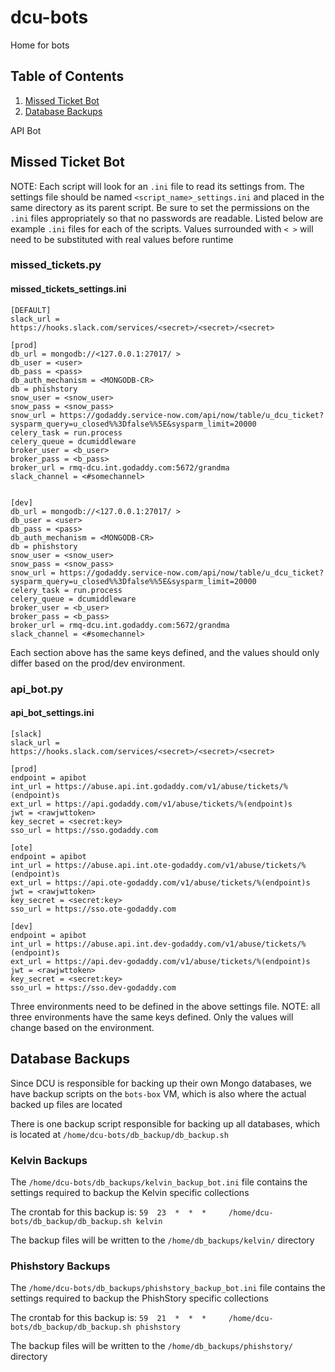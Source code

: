 # dcu-bots
Home for bots

## Table of Contents
  1. [Missed Ticket Bot](#missed-ticket-bot)
  2. [Database Backups](#database-backups)

API Bot
## Missed Ticket Bot

NOTE: Each script will look for an ```.ini``` file to read its settings from. The settings file should be named ```<script_name>_settings.ini``` and placed in the same directory as its parent script. Be sure to set the permissions on the ```.ini``` files appropriately so that no passwords are readable. Listed below are example ```.ini``` files for each of the scripts. Values surrounded with ```< >``` will need to be substituted with real values before runtime

### missed_tickets.py
#### missed_tickets_settings.ini

```
[DEFAULT]
slack_url = https://hooks.slack.com/services/<secret>/<secret>/<secret>

[prod]
db_url = mongodb://<127.0.0.1:27017/ >
db_user = <user>
db_pass = <pass>
db_auth_mechanism = <MONGODB-CR>
db = phishstory
snow_user = <snow_user>
snow_pass = <snow_pass>
snow_url = https://godaddy.service-now.com/api/now/table/u_dcu_ticket?sysparm_query=u_closed%%3Dfalse%%5E&sysparm_limit=20000
celery_task = run.process
celery_queue = dcumiddleware
broker_user = <b_user>
broker_pass = <b_pass>
broker_url = rmq-dcu.int.godaddy.com:5672/grandma
slack_channel = <#somechannel>


[dev]
db_url = mongodb://<127.0.0.1:27017/ >
db_user = <user>
db_pass = <pass>
db_auth_mechanism = <MONGODB-CR>
db = phishstory
snow_user = <snow_user>
snow_pass = <snow_pass>
snow_url = https://godaddy.service-now.com/api/now/table/u_dcu_ticket?sysparm_query=u_closed%%3Dfalse%%5E&sysparm_limit=20000
celery_task = run.process
celery_queue = dcumiddleware
broker_user = <b_user>
broker_pass = <b_pass>
broker_url = rmq-dcu.int.godaddy.com:5672/grandma
slack_channel = <#somechannel>
```

Each section above has the same keys defined, and the values should only differ based on the prod/dev environment.

### api_bot.py
#### api_bot_settings.ini
```
[slack]
slack_url = https://hooks.slack.com/services/<secret>/<secret>/<secret>

[prod]
endpoint = apibot
int_url = https://abuse.api.int.godaddy.com/v1/abuse/tickets/%(endpoint)s
ext_url = https://api.godaddy.com/v1/abuse/tickets/%(endpoint)s
jwt = <rawjwttoken>
key_secret = <secret:key>
sso_url = https://sso.godaddy.com

[ote]
endpoint = apibot
int_url = https://abuse.api.int.ote-godaddy.com/v1/abuse/tickets/%(endpoint)s
ext_url = https://api.ote-godaddy.com/v1/abuse/tickets/%(endpoint)s
jwt = <rawjwttoken>
key_secret = <secret:key>
sso_url = https://sso.ote-godaddy.com

[dev]
endpoint = apibot
int_url = https://abuse.api.int.dev-godaddy.com/v1/abuse/tickets/%(endpoint)s
ext_url = https://api.dev-godaddy.com/v1/abuse/tickets/%(endpoint)s
jwt = <rawjwttoken>
key_secret = <secret:key>
sso_url = https://sso.dev-godaddy.com
```
Three environments need to be defined in the above settings file. NOTE: all three environments have the same keys defined. Only the values will change based on the environment.

## Database Backups
Since DCU is responsible for backing up their own Mongo databases, we have backup scripts on the `bots-box` VM, which is also where the actual backed up files are located

There is one backup script responsible for backing up all databases, which is located at `/home/dcu-bots/db_backup/db_backup.sh`

### Kelvin Backups
The `/home/dcu-bots/db_backups/kelvin_backup_bot.ini` file contains the settings required to backup the Kelvin specific collections

The crontab for this backup is: `59  23  *  *  *     /home/dcu-bots/db_backup/db_backup.sh kelvin`

The backup files will be written to the `/home/db_backups/kelvin/` directory

### Phishstory Backups
The `/home/dcu-bots/db_backups/phishstory_backup_bot.ini` file contains the settings required to backup the PhishStory specific collections

The crontab for this backup is: `59  21  *  *  *     /home/dcu-bots/db_backup/db_backup.sh phishstory`

The backup files will be written to the `/home/db_backups/phishstory/` directory
